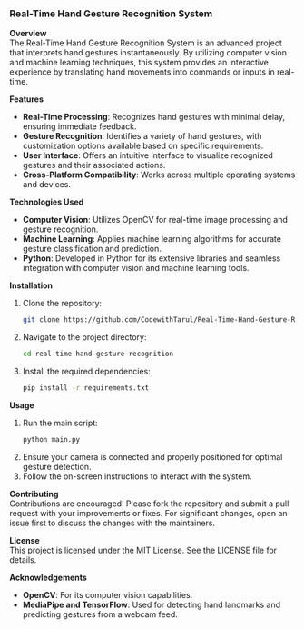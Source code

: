 ### Real-Time Hand Gesture Recognition System

**Overview**  
The Real-Time Hand Gesture Recognition System is an advanced project that interprets hand gestures instantaneously. By utilizing computer vision and machine learning techniques, this system provides an interactive experience by translating hand movements into commands or inputs in real-time.

**Features**  
- **Real-Time Processing**: Recognizes hand gestures with minimal delay, ensuring immediate feedback.
- **Gesture Recognition**: Identifies a variety of hand gestures, with customization options available based on specific requirements.
- **User Interface**: Offers an intuitive interface to visualize recognized gestures and their associated actions.
- **Cross-Platform Compatibility**: Works across multiple operating systems and devices.

**Technologies Used**  
- **Computer Vision**: Utilizes OpenCV for real-time image processing and gesture recognition.
- **Machine Learning**: Applies machine learning algorithms for accurate gesture classification and prediction.
- **Python**: Developed in Python for its extensive libraries and seamless integration with computer vision and machine learning tools.

**Installation**  
1. Clone the repository:
   ```bash
   git clone https://github.com/CodewithTarul/Real-Time-Hand-Gesture-Recognition-System.git
   ```
2. Navigate to the project directory:
   ```bash
   cd real-time-hand-gesture-recognition
   ```
3. Install the required dependencies:
   ```bash
   pip install -r requirements.txt
   ```

**Usage**  
1. Run the main script:
   ```bash
   python main.py
   ```
2. Ensure your camera is connected and properly positioned for optimal gesture detection.
3. Follow the on-screen instructions to interact with the system.

**Contributing**  
Contributions are encouraged! Please fork the repository and submit a pull request with your improvements or fixes. For significant changes, open an issue first to discuss the changes with the maintainers.

**License**  
This project is licensed under the MIT License. See the LICENSE file for details.

**Acknowledgements**  
- **OpenCV**: For its computer vision capabilities.
- **MediaPipe and TensorFlow**: Used for detecting hand landmarks and predicting gestures from a webcam feed.
